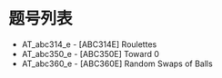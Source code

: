 # 题号列表

- AT_abc314_e - [ABC314E] Roulettes
- AT_abc350_e - [ABC350E] Toward 0
- AT_abc360_e - [ABC360E] Random Swaps of Balls
